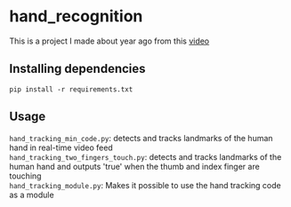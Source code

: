 #  hand_recognition

This is a project I made about year ago from this [video](https://www.youtube.com/watch?v=vQZ4IvB07ec)

## Installing dependencies
```pip install -r requirements.txt```

## Usage
```hand_tracking_min_code.py```: detects and tracks landmarks of the human hand in real-time video feed  
```hand_tracking_two_fingers_touch.py```: detects and tracks landmarks of the human hand and outputs 'true' when the thumb and index finger are touching  
```hand_tracking_module.py```: Makes it possible to use the hand tracking code as a module  
